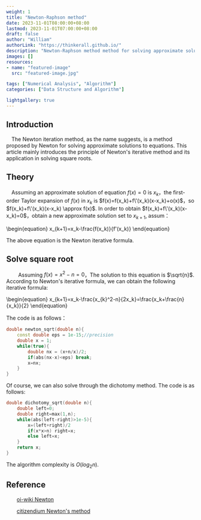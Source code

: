 ```yaml
---
weight: 1
title: "Newton-Raphson method"
date: 2023-11-01T08:00:00+08:00
lastmod: 2023-11-01T07:00:00+08:00
draft: false
author: "William"
authorLink: "https://thinkerall.github.io/"
description: "Newton-Raphson method method for solving approximate solutions of equations."
images: []
resources:
- name: "featured-image"
  src: "featured-image.jpg"

tags: ["Numerical Analysis", "Algorithm"]
categories: ["Data Structure and Algorithm"]

lightgallery: true
---
```

## Introduction

&emsp;The Newton iteration method, as the name suggests, is a method proposed by Newton for solving approximate solutions to equations. 
This article mainly introduces the principle of Newton's iterative method and its application in solving square roots.

## Theory

&emsp;Assuming an approximate solution of equation $f(x)=0$ is $x_k$，the first-order Taylor expansion of $f(x)$ in $x_k$ is $f(x)=f(x_k)+f\'(x_k)(x-x_k)+o(x)$，so $f(x_k)+f\'(x_k)(x-x_k) \approx f(x)$.
In order to obtain $f(x_k)+f\'(x_k)(x-x_k)=0$，obtain a new approximate solution set to $x_{k+1}$, assum：

\begin{equation}
	x_{k+1}=x_k-\frac{f(x_k)}{f\'(x_k)}
\end{equation}

The above equation is the Newton iterative formula.

## Solve square root

&emsp;&emsp; Assuming $f(x)=x^2-n=0$，The solution to this equation is $\sqrt{n}$. According to Newton's iterative formula, we can obtain the following iterative formula:

\begin{equation}
	x_{k+1}=x_k-\frac{x_{k}^2-n}{2x_k}=\frac{x_k+\frac{n}{x_k}}{2}
\end{equation}

The code is as follows：

```cpp
double newton_sqrt(double n){
	const double eps = 1e-15;//precision
	double x = 1;
	while(true){
		double nx = (x+n/x)/2;
		if(abs(nx-x)<eps) break;
		x=nx;
	}
}
```

Of course, we can also solve through the dichotomy method. The code is as follows:

```cpp
double dichotomy_sqrt(double n){
	double left=0;
	double right=max(1,n);
	while(abs(left-right)>1e-5){
		x=(left+right)/2
		if(x*x>n) right=x;
		else left=x;
	}
	return x;
}
```
The algorithm complexity is $O(log_{2}n)$.


## Reference

&emsp;&emsp;[oi-wiki Newton](https://oi-wiki.org/math/numerical/newton/)

&emsp;&emsp;[citizendium Newton's method](https://en.citizendium.org/wiki/Newton%27s_method#Convergence_analysis)
